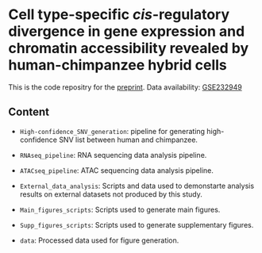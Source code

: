 # Cell type-specific <em>cis</em>-regulatory divergence in gene expression and chromatin accessibility revealed by human-chimpanzee hybrid cells

This is the code repositry for the [preprint](https://www.biorxiv.org/content/10.1101/2023.05.22.541747v2).
Data availability: [GSE232949](https://www.ncbi.nlm.nih.gov/geo/query/acc.cgi?acc=GSE232949)

## Content
- `High-confidence_SNV_generation`: pipeline for generating high-confidence SNV list between human and chimpanzee.

- `RNAseq_pipeline`: RNA sequencing data analysis pipeline.

- `ATACseq_pipeline`: ATAC sequencing data analysis pipeline.

- `External_data_analysis`: Scripts and data used to demonstarte analysis results on external datasets not produced by this study.

- `Main_figures_scripts`: Scripts used to generate main figures.

- `Supp_figures_scripts`: Scripts used to generate supplementary figures.

- `data`: Processed data used for figure generation.
